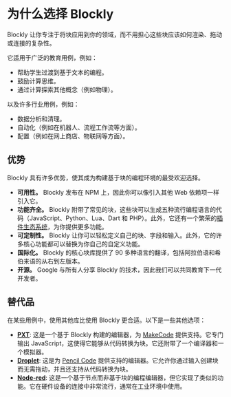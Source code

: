 # 为什么选择 Blockly

Blockly 让你专注于将块应用到你的领域，而不用担心这些块应该如何渲染、拖动或连接的复杂性。

它适用于广泛的教育用例，例如：

-   帮助学生过渡到基于文本的编程。
-   鼓励计算思维。
-   通过计算探索其他概念（例如物理）。

以及许多行业用例，例如：

-   数据分析和清理。
-   自动化（例如在机器人、流程工作流等方面）。
-   配置（例如在网上商店、物联网等方面）。

## 优势

Blockly 具有许多优势，使其成为构建基于块的编程环境的最受欢迎选择。

-   **可用性。** Blockly 发布在 NPM 上，因此你可以像引入其他 Web 依赖项一样引入它。
-   **功能齐全。** Blockly 附带了常见的块，这些块可以生成五种流行编程语言的代码（JavaScript、Python、Lua、Dart 和 PHP）。此外，它还有一个繁荣的[插件生态系统](https://google.github.io/blockly-samples/)，为你提供更多功能。
-   **可定制性。** Blockly 让你可以轻松定义自己的块、字段和输入。此外，它的许多核心功能都可以替换为你自己的自定义功能。
-   **国际化。** Blockly 的核心块库提供了 90 多种语言的翻译，包括阿拉伯语和希伯来语的从右到左版本。
-   **开源。** Google 与所有人分享 Blockly 的技术，因此我们可以共同教育下一代开发者。

## 替代品

在某些用例中，使用其他库比使用 Blockly 更合适。以下是一些其他选项：

-   [**PXT**](https://github.com/Microsoft/pxt): 这是一个基于 Blockly 构建的编辑器，为 [MakeCode](https://makecode.com) 提供支持。它专门输出 JavaScript，这使得它能够从代码转换为块。它还附带了一个编译器和一个模拟器。
-   [**Droplet**](https://github.com/PencilCode/droplet): 这是为 [Pencil Code](https://pencilcode.net/) 提供支持的编辑器。它允许你通过输入创建块而无需拖动，并且还支持从代码转换为块。
-   [**Node-red**](https://nodered.org/): 这是一个基于节点而非基于块的编程编辑器，但它实现了类似的功能。它在硬件设备的连接中非常流行，通常在工业环境中使用。